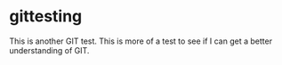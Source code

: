 # gittesting
This is another GIT test.
This is more of a test to see if I can get a better understanding of GIT.